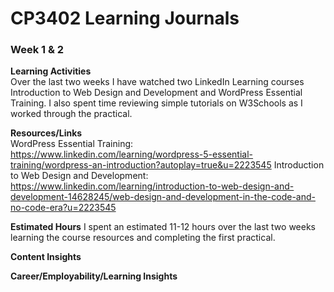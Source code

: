 # CP3402 Learning Journals
### **Week 1 & 2**


**Learning Activities**  
Over the last two weeks I have watched two LinkedIn Learning courses Introduction to Web Design and Development and WordPress Essential Training. I also spent time reviewing simple tutorials on W3Schools as I worked through the practical.

**Resources/Links**\
WordPress Essential Training: https://www.linkedin.com/learning/wordpress-5-essential-training/wordpress-an-introduction?autoplay=true&u=2223545
Introduction to Web Design and Development: https://www.linkedin.com/learning/introduction-to-web-design-and-development-14628245/web-design-and-development-in-the-code-and-no-code-era?u=2223545


**Estimated Hours**
I spent an estimated 11-12 hours over the last two weeks learning the course resources and completing the first practical.


**Content Insights**


**Career/Employability/Learning Insights**
